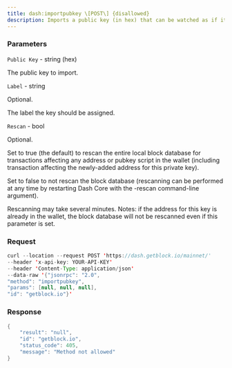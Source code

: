 ```yaml
---
title: dash:importpubkey \[POST\] {disallowed}
description: Imports a public key (in hex) that can be watched as if it were in yourwallet but cannot be used to spend.
---
```


### Parameters


`Public Key` - string (hex)

The public key to import.

`Label` - string

Optional.

The label the key should be assigned.

`Rescan` - bool

Optional.

Set to true (the default) to rescan the entire local block database for
transactions affecting any address or pubkey script in the wallet
(including transaction affecting the newly-added address for this
private key).

Set to false to not rescan the block database (rescanning can be
performed at any time by restarting Dash Core with the -rescan
command-line argument).

Rescanning may take several minutes. Notes: if the address for this key
is already in the wallet, the block database will not be rescanned even
if this parameter is set.

### Request

``` java
curl --location --request POST 'https://dash.getblock.io/mainnet/' 
--header 'x-api-key: YOUR-API-KEY' 
--header 'Content-Type: application/json' 
--data-raw '{"jsonrpc": "2.0",
"method": "importpubkey",
"params": [null, null, null],
"id": "getblock.io"}'
```

###  Response

``` java
{
    "result": "null",
    "id": "getblock.io",
    "status_code": 405,
    "message": "Method not allowed"
}
```

